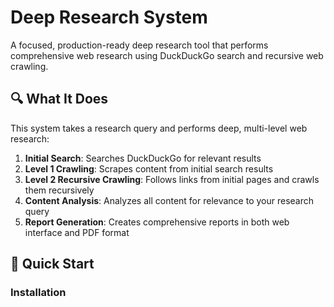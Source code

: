# Deep Research System

A focused, production-ready deep research tool that performs comprehensive web research using DuckDuckGo search and recursive web crawling.

## 🔍 What It Does

This system takes a research query and performs deep, multi-level web research:

1. **Initial Search**: Searches DuckDuckGo for relevant results
2. **Level 1 Crawling**: Scrapes content from initial search results
3. **Level 2 Recursive Crawling**: Follows links from initial pages and crawls them recursively
4. **Content Analysis**: Analyzes all content for relevance to your research query
5. **Report Generation**: Creates comprehensive reports in both web interface and PDF format

## 🚀 Quick Start

### Installation
